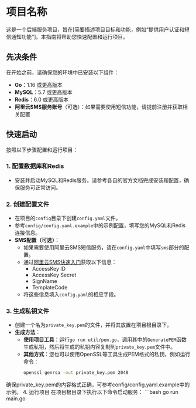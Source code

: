# 项目名称

这是一个后端服务项目，旨在[简要描述项目目标和功能，例如“提供用户认证和短信通知功能”]。本指南将帮助您快速配置和运行项目。

## 先决条件

在开始之前，请确保您的环境中已安装以下组件：
- **Go**：1.16 或更高版本
- **MySQL**：5.7 或更高版本
- **Redis**：6.0 或更高版本
- **阿里云SMS服务账号**（可选）：如果需要使用短信功能，请提前注册并获取相关配置

## 快速启动

按照以下步骤配置和运行项目：

### 1. 配置数据库和Redis
- 安装并启动MySQL和Redis服务。请参考各自的官方文档完成安装和配置，确保服务可正常访问。

### 2. 创建配置文件
- 在项目的`config`目录下创建`config.yaml`文件。
- 参考`config/config.yaml.example`中的示例配置，填写您的MySQL和Redis连接信息。
- **SMS配置（可选）**：
    - 如果需要使用阿里云SMS短信服务，请在`config.yaml`中填写`sms`部分的配置。
    - 通过[阿里云SMS快速入门](https://help.aliyun.com/zh/sms/getting-started/get-started-with-sms)获取以下信息：
        - AccessKey ID
        - AccessKey Secret
        - SignName
        - TemplateCode
    - 将这些信息填入`config.yaml`的相应字段。

### 3. 生成私钥文件
- 创建一个名为`private_key.pem`的文件，并将其放置在项目根目录下。
- **生成方法**：
    - **使用项目工具**：运行`go run util/pem.go`，调用其中的`GeneratePEM`函数生成私钥，然后将生成的私钥内容复制到`private_key.pem`文件中。
    - **其他方式**：您也可以使用OpenSSL等工具生成PEM格式的私钥，例如运行命令：
      ```bash
      openssl genrsa -out private_key.pem 2048
确保private_key.pem的内容格式正确，可参考config/config.yaml.example中的示例。
4. 运行项目
   在项目根目录下执行以下命令启动服务：
    ```bash
    go run main.go

